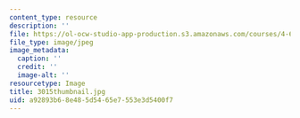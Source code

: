 ```yaml
---
content_type: resource
description: ''
file: https://ol-ocw-studio-app-production.s3.amazonaws.com/courses/4-614-religious-architecture-and-islamic-cultures-fall-2002/a92893b68e485d5465e7553e3d5400f7_3015thumbnail.jpg
file_type: image/jpeg
image_metadata:
  caption: ''
  credit: ''
  image-alt: ''
resourcetype: Image
title: 3015thumbnail.jpg
uid: a92893b6-8e48-5d54-65e7-553e3d5400f7
---
```

